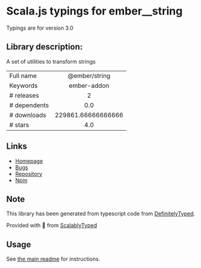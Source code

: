 
# Scala.js typings for ember__string

Typings are for version 3.0

## Library description:
A set of utilities to transform strings

|                    |                 |
| ------------------ | :-------------: |
| Full name          | @ember/string |
| Keywords           | ember-addon |
| # releases         | 2 |
| # dependents       | 0.0 |
| # downloads        | 229861.66666666666 |
| # stars            | 4.0 |

## Links
- [Homepage](https://github.com/emberjs/ember-string#readme)
- [Bugs](https://github.com/emberjs/ember-string/issues)
- [Repository](https://github.com/emberjs/ember-string)
- [Npm](https://www.npmjs.com/package/%40ember%2Fstring)
    


## Note
This library has been generated from typescript code from [DefinitelyTyped](https://definitelytyped.org).

Provided with :purple_heart: from [ScalablyTyped](https://github.com/oyvindberg/ScalablyTyped)

## Usage
See [the main readme](../../readme.md) for instructions.


